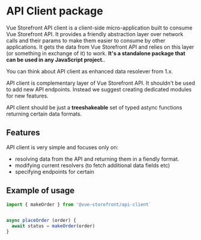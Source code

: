 # API Client package

Vue Storefront API client is a client-side micro-application built to consume Vue Storefront API. It provides a friendly abstraction layer over network calls and their params to make them easier to consume by other applications. It gets the data from Vue Storefront API and relies on this layer (or something in exchange of it) to work. **It's a standalone package that can be used in any JavaScript project.**.

You can think about API client as enhanced data resolever from 1.x. 

API client is complementary layer of Vue Storefront API. It shouldn't be used to add new API endpoints. Instead we suggest creating dedicated modules for new features.

API client should be just a **treeshakeable** set of typed astync functions returning certain data formats.

## Features

API client is very simple and focuses only on:
- resolving data from the API and returning them in a fiendly format.
- modifying current resolvers (to fetch additional data fields etc)
- specifying endpoints for certain 

## Example of usage

```js
import { makeOrder } from '@vue-storefront/api-client`


async placeOrder (order) {
  await status = makeOrder(order)
}
```

